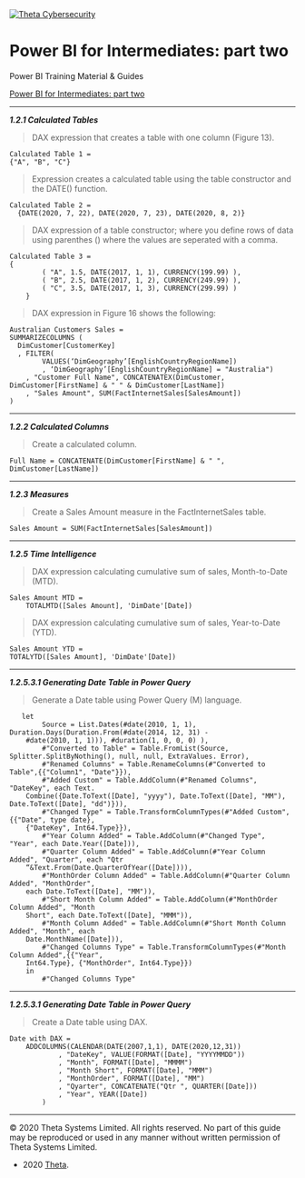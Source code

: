 <a href="https://www.theta.co.nz/solutions/cyber-security/">
<img src="https://avatars0.githubusercontent.com/u/2897191?s=70&v=4" 
title="Theta Cybersecurity" alt="Theta Cybersecurity">
</a>

<!-- project title -->
<!-- first.last@theta.co.nz -->
<!-- development/test/production -->

# Power BI for Intermediates: part two

Power BI Training Material & Guides

<!---add link to the power BI pdf -->
[Power BI for Intermediates: part two](https://theta.co.nz/cyber) 

---
***1.2.1 Calculated Tables***

> DAX expression that creates a table with one column (Figure 13). 

    Calculated Table 1 =
    {"A", "B", "C"}
      
> Expression creates a calculated table using the table constructor and the DATE() function.

    Calculated Table 2 =
      {DATE(2020, 7, 22), DATE(2020, 7, 23), DATE(2020, 8, 2)}
      
> DAX expression of a table constructor; where you define rows of data using parenthes () where the values are seperated with a comma. 

    Calculated Table 3 =
    {
            ( "A", 1.5, DATE(2017, 1, 1), CURRENCY(199.99) ),       
            ( "B", 2.5, DATE(2017, 1, 2), CURRENCY(249.99) ),      
            ( "C", 3.5, DATE(2017, 1, 3), CURRENCY(299.99) )
        }

> DAX expression in Figure 16 shows the following:
    
    Australian Customers Sales =
    SUMMARIZECOLUMNS (
      DimCustomer[CustomerKey]
      , FILTER(
			VALUES(‘DimGeography’[EnglishCountryRegionName])
			, ‘DimGeography’[EnglishCountryRegionName] = "Australia")
        , "Customer Full Name", CONCATENATEX(DimCustomer, DimCustomer[FirstName] & " " & DimCustomer[LastName])
		, "Sales Amount", SUM(FactInternetSales[SalesAmount]) 
    )


---

***1.2.2 Calculated Columns***

> Create a calculated column.

    Full Name = CONCATENATE(DimCustomer[FirstName] & " ", DimCustomer[LastName])

---

***1.2.3 Measures***

> Create a Sales Amount measure in the FactInternetSales table.

    Sales Amount = SUM(FactInternetSales[SalesAmount])
    
---

***1.2.5 Time Intelligence***

> DAX expression calculating cumulative sum  of sales, Month-to-Date (MTD).

    Sales Amount MTD =
        TOTALMTD([Sales Amount], 'DimDate'[Date])

> DAX expression calculating cumulative sum  of sales, Year-to-Date (YTD).

    Sales Amount YTD = 
    TOTALYTD([Sales Amount], 'DimDate'[Date])
    
---

***1.2.5.3.1 Generating Date Table in Power Query***

> Generate a Date table using Power Query (M) language.
       
       let
            Source = List.Dates(#date(2010, 1, 1), Duration.Days(Duration.From(#date(2014, 12, 31) - 
        #date(2010, 1, 1))), #duration(1, 0, 0, 0) ),
            #"Converted to Table" = Table.FromList(Source, Splitter.SplitByNothing(), null, null, ExtraValues. Error),
            #"Renamed Columns" = Table.RenameColumns(#"Converted to Table",{{"Column1", "Date"}}),
            #"Added Custom" = Table.AddColumn(#"Renamed Columns", "DateKey", each Text.
        Combine({Date.ToText([Date], "yyyy"), Date.ToText([Date], "MM"), Date.ToText([Date], "dd")})),
            #"Changed Type" = Table.TransformColumnTypes(#"Added Custom",{{"Date", type date},
        {"DateKey", Int64.Type}}),
            #"Year Column Added" = Table.AddColumn(#"Changed Type", "Year", each Date.Year([Date])),
            #"Quarter Column Added" = Table.AddColumn(#"Year Column Added", "Quarter", each "Qtr
        “&Text.From(Date.QuarterOfYear([Date]))),
            #"MonthOrder Column Added" = Table.AddColumn(#"Quarter Column Added", "MonthOrder", 
        each Date.ToText([Date], "MM")),
            #"Short Month Column Added" = Table.AddColumn(#"MonthOrder Column Added", "Month 
        Short", each Date.ToText([Date], "MMM")),
            #"Month Column Added" = Table.AddColumn(#"Short Month Column Added", "Month", each 
        Date.MonthName([Date])),
            #"Changed Columns Type" = Table.TransformColumnTypes(#"Month Column Added",{{"Year",
        Int64.Type}, {"MonthOrder", Int64.Type}})
        in
            #"Changed Columns Type"

---

***1.2.5.3.1 Generating Date Table in Power Query***

> Create a Date table using DAX.
        
    Date with DAX =
        ADDCOLUMNS(CALENDAR(DATE(2007,1,1), DATE(2020,12,31))
                , "DateKey", VALUE(FORMAT([Date], "YYYYMMDD"))
                , "Month", FORMAT([Date], "MMMM")
                , "Month Short", FORMAT([Date], "MMM")
                , "MonthOrder", FORMAT([Date], "MM") 
                , "Qyarter", CONCATENATE("Qtr ", QUARTER([Date]))
                , "Year", YEAR([Date])
            )

---
© 2020 Theta Systems Limited. All rights reserved. No part of this guide may be
reproduced or used in any manner without written permission of Theta Systems Limited.
- 2020 <a href="https://www.theta.co.nz" target="_blank">Theta</a>.
